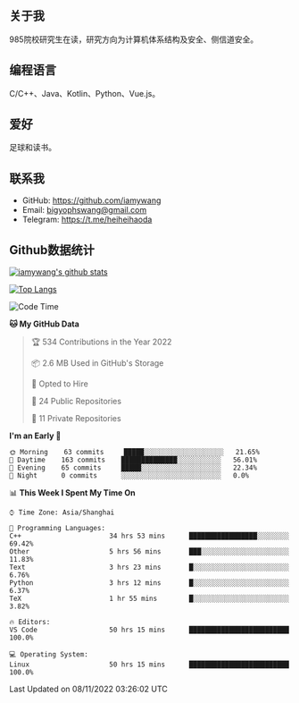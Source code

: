 ## 关于我

985院校研究生在读，研究方向为计算机体系结构及安全、侧信道安全。

## 编程语言

C/C++、Java、Kotlin、Python、Vue.js。

## 爱好

足球和读书。

## 联系我

- GitHub: https://github.com/iamywang
- Email: bigyophswang@gmail.com
- Telegram: https://t.me/heiheihaoda

## Github数据统计

[![iamywang's github stats](https://github-readme-stats.vercel.app/api?username=iamywang&count_private=true&show_icons=true)]()

[![Top Langs](https://github-readme-stats.vercel.app/api/top-langs/?username=iamywang&layout=compact)]()

<!--START_SECTION:waka-->
![Code Time](http://img.shields.io/badge/Code%20Time-527%20hrs%2035%20mins-blue)

**🐱 My GitHub Data** 

> 🏆 534 Contributions in the Year 2022
 > 
> 📦 2.6 MB Used in GitHub's Storage 
 > 
> 💼 Opted to Hire
 > 
> 📜 24 Public Repositories 
 > 
> 🔑 11 Private Repositories  
 > 
**I'm an Early 🐤** 

```text
🌞 Morning    63 commits     █████░░░░░░░░░░░░░░░░░░░░   21.65% 
🌆 Daytime    163 commits    ██████████████░░░░░░░░░░░   56.01% 
🌃 Evening    65 commits     █████░░░░░░░░░░░░░░░░░░░░   22.34% 
🌙 Night      0 commits      ░░░░░░░░░░░░░░░░░░░░░░░░░   0.0%

```


📊 **This Week I Spent My Time On** 

```text
⌚︎ Time Zone: Asia/Shanghai

💬 Programming Languages: 
C++                      34 hrs 53 mins      █████████████████░░░░░░░░   69.42% 
Other                    5 hrs 56 mins       ███░░░░░░░░░░░░░░░░░░░░░░   11.83% 
Text                     3 hrs 23 mins       █░░░░░░░░░░░░░░░░░░░░░░░░   6.76% 
Python                   3 hrs 12 mins       █░░░░░░░░░░░░░░░░░░░░░░░░   6.37% 
TeX                      1 hr 55 mins        █░░░░░░░░░░░░░░░░░░░░░░░░   3.82%

🔥 Editors: 
VS Code                  50 hrs 15 mins      █████████████████████████   100.0%

💻 Operating System: 
Linux                    50 hrs 15 mins      █████████████████████████   100.0%

```


 Last Updated on 08/11/2022 03:26:02 UTC
<!--END_SECTION:waka-->
